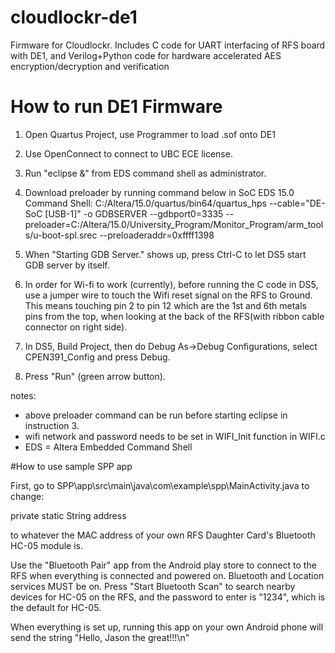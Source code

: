 # cloudlockr-de1

Firmware for Cloudlockr. Includes C code for UART interfacing of RFS board with DE1, and Verilog+Python code for hardware accelerated AES encryption/decryption and verification

# How to run DE1 Firmware

1. Open Quartus Project, use Programmer to load .sof onto DE1
2. Use OpenConnect to connect to UBC ECE license. 
3. Run "eclipse &" from EDS command shell as administrator.

4. Download preloader by running command below in SoC EDS 15.0 Command Shell:
C:/Altera/15.0/quartus/bin64/quartus_hps --cable="DE-SoC [USB-1]" -o GDBSERVER --gdbport0=3335 --preloader=C:/Altera/15.0/University_Program/Monitor_Program/arm_tools/u-boot-spl.srec --preloaderaddr=0xffff1398

5. When "Starting GDB Server." shows up, press Ctrl-C to let DS5 start GDB server by itself.

6. In order for Wi-fi to work (currently), before running the C code in DS5, use a jumper wire to touch the Wifi reset signal on the RFS to Ground. 
This means touching pin 2 to pin 12 which are the 1st and 6th metals pins from the top, when looking at the back of the RFS(with ribbon cable connector on right side).

7. In DS5, Build Project, then do Debug As->Debug Configurations, select CPEN391_Config and press Debug.
8. Press "Run" (green arrow button).

notes: 
- above preloader command can be run before starting eclipse in instruction 3.
- wifi network and password needs to be set in WIFI_Init function in WIFI.c
- EDS = Altera Embedded Command Shell

#How to use sample SPP app

First, go to SPP\app\src\main\java\com\example\spp\MainActivity.java 
to change:

private static String address

to whatever the MAC address of your own RFS Daughter Card's Bluetooth HC-05 module is. 

Use the "Bluetooth Pair" app from the Android play store to connect to the RFS when everything is connected and powered on. 
Bluetooth and Location services MUST be on. 
Press "Start Bluetooth Scan" to search nearby devices for HC-05 on the RFS, and the password to enter is "1234", which is the default for HC-05. 

When everything is set up, running this app on your own Android phone will send the string "Hello, Jason the great!!!\n"
